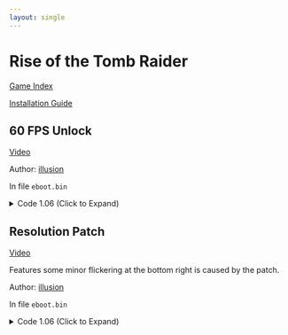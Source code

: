 ```yaml
---
layout: single
---
```


# Rise of the Tomb Raider

[Game Index](/patch/#ps4)

[Installation Guide](/install-instructions/)

## 60 FPS Unlock

[Video](https://youtu.be/xnPVxnp5NHw)

Author: [illusion](https://twitter.com/illusion0002)

In file `eboot.bin`

<details>
<summary>Code 1.06 (Click to Expand)</summary>

{% highlight yml %}
- game: "Rise of the Tomb Raider"
  app_ver: "01.06"
  patch_ver: "1.0"
  name: "60 FPS Unlock"
  author: "illusion"
  note: "CPU Limited in some areas."
  arch: generic_orbis
  enabled: False
  patch_list:
        - [ bytes, 0x49226C, "31 F6" ]
{% endhighlight %}

</details>

## Resolution Patch

[Video](https://youtu.be/xnPVxnp5NHw)

Features some minor flickering at the bottom right is caused by the patch.

Author: [illusion](https://twitter.com/illusion0002)

In file `eboot.bin`

<details>
<summary>Code 1.06 (Click to Expand)</summary>

{% highlight yml %}
- game: "Rise of the Tomb Raider"
  app_ver: "01.06"
  patch_ver: "1.0"
  name: "Resolution Patch"
  author: "illusion"
  note:
  arch: generic_orbis
  enabled: False
  patch_list:
        # Base
        # This game creates a separate container for resolution
        # Which means we can set this to whatever res we want.
        # At least it's true for tr3/tr11 anyway.
        - [ bytes, 0x4AC076, "00 05 00 00" ]
        - [ bytes, 0x4AC082, "D0 02 00 00" ]
{% endhighlight %}

</details>
